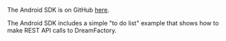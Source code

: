 The Android SDK is on GitHub [here](https://github.com/dreamfactorysoftware/android-sdk).

The Android SDK includes a simple "to do list" example that shows how to make REST API calls to DreamFactory.
